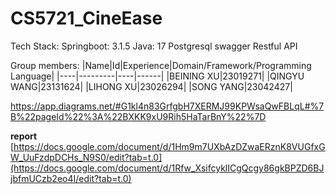# CS5721_CineEase
Tech Stack:
Springboot: 3.1.5
Java: 17
Postgresql
swagger
Restful API

Group members:
|Name|Id|Experience|Domain/Framework/Programming Language|
|----|---------|----|------|
|BEINING XU|23019271|
|QINGYU WANG|23131624|
|LIHONG XU|23026294|
|SONG YANG|23042427|

https://app.diagrams.net/#G1kl4n83GrfgbH7XERMJ99KPWsaQwFBLqL#%7B%22pageId%22%3A%22BXKK9xU9Rih5HaTarBnY%22%7D 


**report**
[https://docs.google.com/document/d/1Hm9m7UXbAzDZwaERznK8VUGfxGW_UuFzdpDCHs_N9S0/edit?tab=t.0](https://docs.google.com/document/d/1Rfw_XsifcyklICgQcgy86gkBPZD6BJjbfmUCzb2eo4I/edit?tab=t.0)
